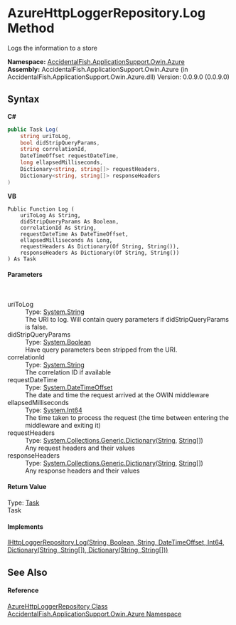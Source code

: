 # AzureHttpLoggerRepository.Log Method 
 

Logs the information to a store

**Namespace:**&nbsp;<a href="4da21ea9-240f-ee82-efd6-8755e563a434">AccidentalFish.ApplicationSupport.Owin.Azure</a><br />**Assembly:**&nbsp;AccidentalFish.ApplicationSupport.Owin.Azure (in AccidentalFish.ApplicationSupport.Owin.Azure.dll) Version: 0.0.9.0 (0.0.9.0)

## Syntax

**C#**<br />
``` C#
public Task Log(
	string uriToLog,
	bool didStripQueryParams,
	string correlationId,
	DateTimeOffset requestDateTime,
	long ellapsedMilliseconds,
	Dictionary<string, string[]> requestHeaders,
	Dictionary<string, string[]> responseHeaders
)
```

**VB**<br />
``` VB
Public Function Log ( 
	uriToLog As String,
	didStripQueryParams As Boolean,
	correlationId As String,
	requestDateTime As DateTimeOffset,
	ellapsedMilliseconds As Long,
	requestHeaders As Dictionary(Of String, String()),
	responseHeaders As Dictionary(Of String, String())
) As Task
```


#### Parameters
&nbsp;<dl><dt>uriToLog</dt><dd>Type: <a href="http://msdn2.microsoft.com/en-us/library/s1wwdcbf" target="_blank">System.String</a><br />The URI to log. Will contain query parameters if didStripQueryParams is false.</dd><dt>didStripQueryParams</dt><dd>Type: <a href="http://msdn2.microsoft.com/en-us/library/a28wyd50" target="_blank">System.Boolean</a><br />Have query parameters been stripped from the URI.</dd><dt>correlationId</dt><dd>Type: <a href="http://msdn2.microsoft.com/en-us/library/s1wwdcbf" target="_blank">System.String</a><br />The correlation ID if available</dd><dt>requestDateTime</dt><dd>Type: <a href="http://msdn2.microsoft.com/en-us/library/bb341783" target="_blank">System.DateTimeOffset</a><br />The date and time the request arrived at the OWIN middleware</dd><dt>ellapsedMilliseconds</dt><dd>Type: <a href="http://msdn2.microsoft.com/en-us/library/6yy583ek" target="_blank">System.Int64</a><br />The time taken to process the request (the time between entering the middleware and exiting it)</dd><dt>requestHeaders</dt><dd>Type: <a href="http://msdn2.microsoft.com/en-us/library/xfhwa508" target="_blank">System.Collections.Generic.Dictionary</a>(<a href="http://msdn2.microsoft.com/en-us/library/s1wwdcbf" target="_blank">String</a>, <a href="http://msdn2.microsoft.com/en-us/library/s1wwdcbf" target="_blank">String</a>[])<br />Any request headers and their values</dd><dt>responseHeaders</dt><dd>Type: <a href="http://msdn2.microsoft.com/en-us/library/xfhwa508" target="_blank">System.Collections.Generic.Dictionary</a>(<a href="http://msdn2.microsoft.com/en-us/library/s1wwdcbf" target="_blank">String</a>, <a href="http://msdn2.microsoft.com/en-us/library/s1wwdcbf" target="_blank">String</a>[])<br />Any response headers and their values</dd></dl>

#### Return Value
Type: <a href="http://msdn2.microsoft.com/en-us/library/dd235678" target="_blank">Task</a><br />Task

#### Implements
<a href="3cce2c88-5b76-b488-1bc3-5ed4a215f336">IHttpLoggerRepository.Log(String, Boolean, String, DateTimeOffset, Int64, Dictionary(String, String[]), Dictionary(String, String[]))</a><br />

## See Also


#### Reference
<a href="cb96fe25-abe2-5cf6-0a1c-e9d050c9a0e6">AzureHttpLoggerRepository Class</a><br /><a href="4da21ea9-240f-ee82-efd6-8755e563a434">AccidentalFish.ApplicationSupport.Owin.Azure Namespace</a><br />